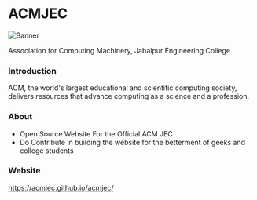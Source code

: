 # ACMJEC

![Banner](https://avatars.githubusercontent.com/u/91929636?v=4)

Association for Computing Machinery, Jabalpur Engineering College

### Introduction
ACM, the world's largest educational and scientific computing society, delivers resources that advance computing as a science and a profession.

### About 
- Open Source Website For the Official ACM JEC
- Do Contribute in building the website for the betterment of geeks and college students

### Website
https://acmjec.github.io/acmjec/
